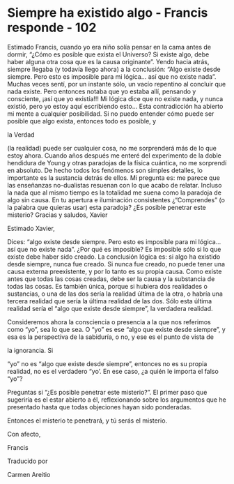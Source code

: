 # Siempre ha existido algo - Francis responde - 102

Estimado Francis, cuando yo era niño solía pensar en la cama antes de dormir, “¿Cómo es posible que exista el Universo? Si existe algo, debe haber alguna otra cosa que es la causa originante”. Yendo hacia atrás, siempre llegaba (y todavía llego ahora) a la conclusión: “Algo existe desde siempre. Pero esto es imposible para mi lógica… así que no existe nada”. Muchas veces sentí, por un instante sólo, un vacío repentino al concluir que nada existe. Pero entonces notaba que yo estaba allí, pensando y consciente, ¡así que yo existía!!! Mi lógica dice que no existe nada, y nunca existió, pero yo estoy aquí escribiendo esto… Esta contradicción ha abierto mi mente a cualquier posibilidad. Si no puedo entender cómo puede ser posible que algo exista, entonces todo es posible, y

la Verdad

(la realidad) puede ser cualquier cosa, no me sorprenderá más de lo que estoy ahora. Cuando años después me enteré del experimento de la doble hendidura de Young y otras paradojas de la física cuántica, no me sorprendí en absoluto. De hecho todos los fenómenos son simples detalles, lo importante es la sustancia detrás de ellos. Mi pregunta es: me parece que las enseñanzas no-dualistas resuenan con lo que acabo de relatar. Incluso la nada que al mismo tiempo es la totalidad me suena como la paradoja de algo sin causa. En tu apertura e iluminación consistentes ¿“Comprendes” (o la palabra que quieras usar) esta paradoja? ¿Es posible penetrar este misterio? Gracias y saludos, Xavier

Estimado Xavier,

Dices: “algo existe desde siempre. Pero esto es imposible para mi lógica… así que no existe nada”. ¿Por qué es imposible? Es imposible sólo si lo que existe debe haber sido creado. La conclusión lógica es: si algo ha existido desde siempre, nunca fue creado. Si nunca fue creado, no puede tener una causa externa preexistente, y por lo tanto es su propia causa. Como existe antes que todas las cosas creadas, debe ser la causa y la substancia de todas las cosas. Es también única, porque si hubiera dos realidades o sustancias, o una de las dos sería la realidad última de la otra, o habría una tercera realidad que sería la última realidad de las dos. Sólo esta última realidad sería el “algo que existe desde siempre”, la verdadera realidad.

Consideremos ahora la consciencia o presencia a la que nos referimos como “yo”, sea lo que sea. O “yo” es ese “algo que existe desde siempre”, y esa es la perspectiva de la sabiduría, o no, y ese es el punto de vista de

la ignorancia. Si

“yo” no es “algo que existe desde siempre”, entonces no es su propia realidad, no es el verdadero “yo’. En ese caso, ¿a quién le importa el falso “yo”?

Preguntas si “¿Es posible penetrar este misterio?”. El primer paso que sugeriría es el estar abierto a él, reflexionando sobre los argumentos que he presentado hasta que todas objeciones hayan sido ponderadas.

Entonces el misterio te penetrará, y tú serás el misterio.

Con afecto,

Francis

Traducido por

Carmen Areitio

